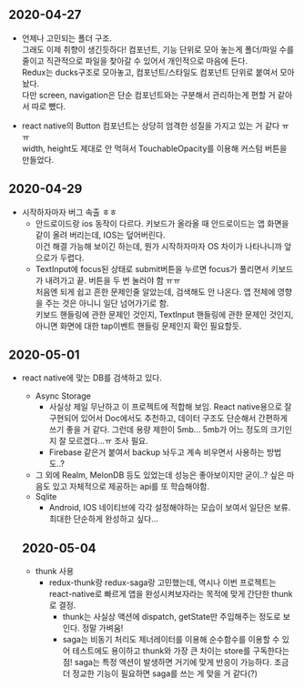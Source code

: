 <!-- ## [https://expo.io/@dongqui9/rn_weather](https://expo.io/@dongqui9/rn_weather) -->

## 2020-04-27
- 언제나 고민되는 폴더 구조.<br>
그래도 이제 취향이 생긴듯하다! 컴포넌트, 기능 단위로 모아 놓는게 폴더/파일 수를 줄이고 직관적으로 파일을 찾아갈 수 있어서 개인적으로 마음에 든다.<br>
Redux는 ducks구조로 모아놓고, 컴포넌트/스타일도 컴포넌트 단위로 붙여서 모아놨다.<br>
다만 screen, navigation은 단순 컴포넌트와는 구분해서 관리하는게 편할 거 같아서 따로 뺐다.

- react native의 Button 컴포넌트는 상당히 엄격한 성질을 가지고 있는 거 같다 ㅠㅠ <br> width, height도 제대로 안 먹혀서 TouchableOpacity를 이용해 커스텀 버튼을 만들었다.

## 2020-04-29
- 시작하자마자 버그 속출 ㅎㅎ<br>
  - 안드로이드랑 ios 동작이 다르다. 키보드가 올라올 때 안드로이드는 앱 화면을 같이 올려 버리는데, IOS는 덮어버린다.<br>
    이건 해결 가능해 보이긴 하는데, 뭔가 시작하자마자 OS 차이가 나타나니까 앞으로가 두렵다.
  - TextInput에 focus된 상태로 submit버튼을 누르면 focus가 풀리면서 키보드가 내려가고 끝. 버튼을 두 번 눌러야 함 ㅠㅠ<br>
    처음엔 되게 쉽고 흔한 문제인줄 알았는데, 검색해도 안 나온다. 앱 전체에 영향을 주는 것은 아니니 일단 넘어가기로 함.<br>
    키보드 핸들링에 관한 문제인 것인지, TextInput 핸들링에 관한 문제인 것인지, 아니면 화면에 대한 tap이벤트 핸들링 문제인지 확인 필요할듯.
    
## 2020-05-01
- react native에 맞는 DB를 검색하고 있다.
  - Async Storage
    - 사실상 제일 무난하고 이 프로젝트에 적합해 보임. React native용으로 잘 구현되어 있어서 Doc에서도 추천하고, 데이터 구조도 단순해서 간편하게 쓰기 좋을 거 같다. 그런데 용량 제한이 5mb... 5mb가 어느 정도의 크기인지 잘 모르겠다...ㅠ 조사 필요.
    - Firebase 같은거 붙여서 backup 놔두고 계속 비우면서 사용하는 방법도..?
  - 그 외에 Realm, MelonDB 등도 있었는데 성능은 좋아보이지만 굳이..? 싶은 마음도    있고 자체적으로 제공하는 api를 또 학습해야함.
  - Sqlite
    - Android, IOS 네이티브에 각각 설정해야하는 모습이 보여서 일단은 보류. 최대한 단순하게 완성하고 싶다...
  

  ## 2020-05-04
  - thunk 사용
    - redux-thunk랑 redux-saga랑 고민했는데, 역시나 이번 프로젝트는 react-native로 빠르게 앱을 완성시켜보자라는 목적에 맞게 간단한 thunk로 결정.
      - thunk는 사실상 액션에 dispatch, getState만 주입해주는 정도로 보인다. 정말 가벼움! 
      - saga는 비동기 처리도 제너레이터를 이용해 순수함수를 이용할 수 있어 테스트에도 용이하고 thunk와 가장 큰 차이는 store를 구독한다는 점! saga는 특정 액션이 발생하면 거기에 맞게 반응이 가능하다. 조금 더 정교한 기능이 필요하면 saga를 쓰는 게 맞을 거 같다(?)